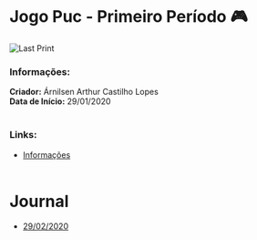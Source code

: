# Jogo Puc - Primeiro Período :video_game:

![Last Print](https://media.githubusercontent.com/media/infobros2000/puc_first_game/master/GitHub/Images/02-03-2020%201.png)

### Informações:
**Criador:** Árnilsen Arthur Castilho Lopes<br/>
**Data de Início:** 29/01/2020
<br/><br/>
### Links:
  * [Informações](#informações)
<br/><br/>
# Journal
 * [29/02/2020](GitHub/Journal/29-02-2020.md)
